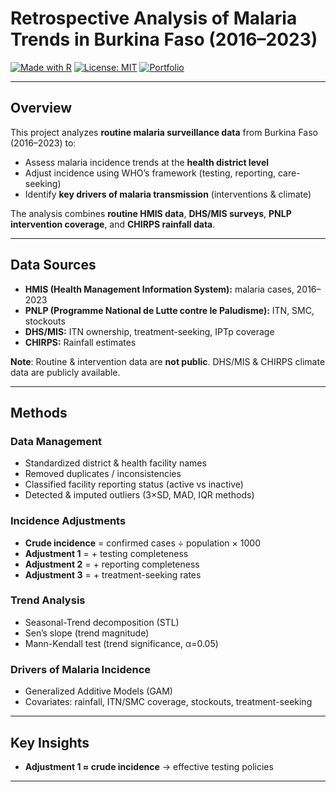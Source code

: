 # Retrospective Analysis of Malaria Trends in Burkina Faso (2016–2023)

[![Made with R](https://img.shields.io/badge/Made%20with-R-blue)](https://www.r-project.org/)
[![License: MIT](https://img.shields.io/badge/License-MIT-green.svg)](LICENSE)
[![Portfolio](https://img.shields.io/badge/Portfolio-Ousmane%20Diallo-orange)](https://ousmanerabi.github.io/projects/retrospective_analysis.html)

---

## Overview  
This project analyzes **routine malaria surveillance data** from Burkina Faso (2016–2023) to:  
- Assess malaria incidence trends at the **health district level**  
- Adjust incidence using WHO’s framework (testing, reporting, care-seeking)  
- Identify **key drivers of malaria transmission** (interventions & climate)  

The analysis combines **routine HMIS data**, **DHS/MIS surveys**, **PNLP intervention coverage**, and **CHIRPS rainfall data**.  

---

##  Data Sources  
- **HMIS (Health Management Information System):** malaria cases, 2016–2023  
- **PNLP (Programme National de Lutte contre le Paludisme):** ITN, SMC, stockouts  
- **DHS/MIS:** ITN ownership, treatment-seeking, IPTp coverage  
- **CHIRPS:** Rainfall estimates  

**Note**: Routine & intervention data are **not public**. DHS/MIS & CHIRPS climate data are publicly available.  

---

## Methods  

### Data Management  
- Standardized district & health facility names  
- Removed duplicates / inconsistencies  
- Classified facility reporting status (active vs inactive)  
- Detected & imputed outliers (3×SD, MAD, IQR methods)  

### Incidence Adjustments  
- **Crude incidence** = confirmed cases ÷ population × 1000  
- **Adjustment 1** = + testing completeness  
- **Adjustment 2** = + reporting completeness  
- **Adjustment 3** = + treatment-seeking rates  

### Trend Analysis  
- Seasonal-Trend decomposition (STL)  
- Sen’s slope (trend magnitude)  
- Mann-Kendall test (trend significance, α=0.05)  

### Drivers of Malaria Incidence  
- Generalized Additive Models (GAM)  
- Covariates: rainfall, ITN/SMC coverage, stockouts, treatment-seeking  

---

## Key Insights  
- **Adjustment 1 ≈ crude incidence** → effective testing policies  

---

